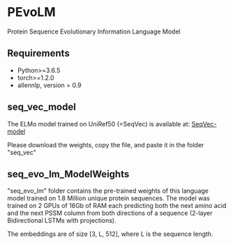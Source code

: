 # PEvoLM
Protein Sequence Evolutionary Information Language Model

## Requirements

*  Python>=3.6.5
*  torch>=1.2.0
*  allennlp, version = 0.9

## seq_vec_model
The ELMo model trained on UniRef50 (=SeqVec) is available at:
[SeqVec-model](https://rostlab.org/~deepppi/seqvec.zip)

Please download the weights, copy the file, and paste it in the folder "seq_vec"

## seq_evo_lm_ModelWeights
"seq_evo_lm" folder contains the pre-trained weights of this language model trained on 1.8 Million unique protein sequences. The model was trained on 2 GPUs of 16Gb of RAM each predicting both the next amino acid and the next PSSM column from both directions of a sequence (2-layer Bidirectional LSTMs with projections).

The embeddings are of size [3, L, 512], where L is the sequence length.
